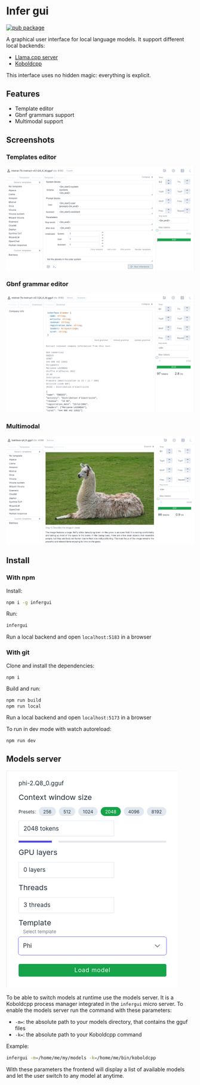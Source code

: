 # Infer gui

[![pub package](https://img.shields.io/npm/v/infergui)](https://www.npmjs.com/package/infergui)

A graphical user interface for local language models. It support different local backends:

- [Llama.cpp server](https://github.com/ggerganov/llama.cpp/tree/master/examples/server#llamacppexampleserver)
- [Koboldcpp](https://github.com/LostRuins/koboldcpp)

This interface uses no hidden magic: everything is explicit.

## Features

- Template editor
- Gbnf grammars support
- Multimodal support

## Screenshots

### Templates editor

![Screenshot](/docs/template_editor.png)

### Gbnf grammar editor

![Screenshot](/docs/grammar_editor.png)

### Multimodal

![Screenshot](/docs/multimodal.png)

## Install

### With npm

Install:

```bash
npm i -g infergui
```

Run:

```bash
infergui
```

Run a local backend and open `localhost:5183` in a browser

### With git

Clone and install the dependencies:

```
npm i
```

Build and run:

```
npm run build
npm run local
```

Run a local backend and open `localhost:5173` in a browser

To run in dev mode with watch autoreload:

```
npm run dev
```

## Models server

![Screenshot](/docs/pick_model.png)

To be able to switch models at runtime use the models server. It is a Koboldcpp process
manager integrated in the `infergui` micro server. To enable the models server run the
command with these parameters:

- `-m=`: the absolute path to your models directory, that contains the gguf files
- `-k=`: the absolute path to your Koboldcpp command

Example:

```bash
infergui -m=/home/me/my/models -k=/home/me/bin/koboldcpp
```

With these parameters the frontend will display a list of available models
and let the user switch to any model at anytime.

